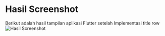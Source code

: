 # Hasil Screenshot

Berikut adalah hasil tampilan aplikasi Flutter setelah Implementasi title row
![Hasil Screenshot](foto1.png)
